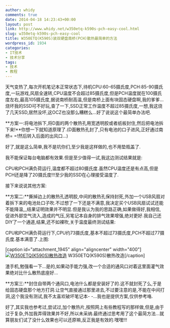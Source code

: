 ```yaml
---
author: whidy
comments: true
date: 2014-04-18 14:23:43+00:00
layout: post
link: http://www.whidy.net/w350etq-k590s-pch-easy-cool.html
slug: w350etq-k590s-pch-easy-cool
title: W350ETQ(K590S)装双硬盘南桥(PCH)散热最简单的方法
wordpress_id: 1934
categories:
- IT技术
- 技术分享
tags:
- 技术
- 教程
---
```


天气变热了,每次开机笔记本正常状态下,待机CPU:60-65摄氏度,PCH:85-90摄氏度,一玩游戏,风扇全速转,CPU温度不会超过85摄氏度,但是PCH温度就在100摄氏度左右,最高105摄氏度,据说南桥耐高温,但是南桥上面有块固态硬盘啊,我的爹爹...烧坏我的SSD可不好玩,查了一下,SSD正常工作温度不超过85摄氏度,一想,我这烧了几天SSD,居然没坏,这OCZ也没那么糟糕么...好了说说这个最简单办法吧.

**方案一:将电池拆下,将D面的两个散热孔用宽透明胶或者纸板封住,然后把电池拆下来!**你想一下就知道原理了.(D面散热孔封了,只有电池的口子进风,正好通过南桥= =!然后转入后面的出风口...)

好了,就是这么简单,我不是坑你们,至少我是这样做的,也不用垫瓶盖了.

我不能保证每台电脑都有效果.但是至少值得一试,我这边测试结果就是:

CPU和PCH满负荷运行,温度都不超过80摄氏度.虽然CPU温度还是有点高,但是PCH还是降了20摄氏度!!!至少我的SSD在心理接受温度了.

接下来说说其他方案:

**方案二:**撕掉边上的散热孔透明胶,中间的散热孔保持封死,外加一个USB风扇对着拆下来的电池处口子吹.不过想了一下还是不满意,我决定买个USB风扇试试还能不能降温,,,结果证明效果并不明显.但是我认为我的思路正确,如果做得好,我相信,促进外部空气流入,造成的气压,另笔记本自身的排气效果增强,绝对更好.我自己还DIY了一个通道,结果,还不如裸吹,关于温度最终测试结果:

CPU和PCH满负荷运行下,CPU约73摄氏度,基本不超过73摄氏度,PCH不超过77摄氏度.基本满意了.上图:

[caption id="attachment_1945" align="aligncenter" width="400"][![W350ETQ(K590S)散热改造](http://www.whidy.net/wp-content/uploads/2014/04/cool-it-400x300.jpg)](http://www.whidy.net/wp-content/uploads/2014/04/cool-it.jpg) W350ETQ(K590S)散热改造[/caption]

渣手机,勉强看一下...是的,如果动手能力强,改一个合适的通风口对着这里面灌气效果绝对比什么散热底座好...

**方案三:**封住自带两个通风口,电池什么都是安装好了的.这不就封死了么,于是给固态硬盘那个地方打洞.让空气直接通过那里进去,不过要注意的是,不能在中间打洞,这个我没有测试,我不太喜欢破坏笔记本- -...我也是提供方案,仅供参考咯.

好了,其实我也参考过,尝试过,加个散热片,按照网上有些教程写的那样做,但是,由于过于复杂,外加我弄得效果并不好,所以未采纳.最终通过思考用了这个最简方法...就算朋友们试了没什么效果也可以还原嘛,反正我是有效的.嘿嘿!!!
